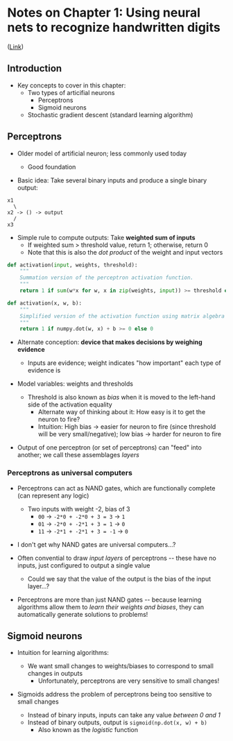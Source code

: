 # Notes on Chapter 1: Using neural nets to recognize handwritten digits

([Link](http://neuralnetworksanddeeplearning.com/chap1.html))

## Introduction

- Key concepts to cover in this chapter:
    - Two types of articifial neurons
        - Perceptrons
        - Sigmoid neurons
    - Stochastic gradient descent (standard learning algorithm)

## Perceptrons

- Older model of artificial neuron; less commonly used today
    - Good foundation

- Basic idea: Take several binary inputs and produce a single binary output:

```
x1
  \
x2 -> () -> output
  /
x3
```

- Simple rule to compute outputs: Take **weighted sum of inputs**
    - If weighted sum > threshold value, return 1; otherwise, return 0
    - Note that this is also the _dot product_ of the weight and input vectors

```python
def activation(input, weights, threshold):
    """
    Summation version of the perceptron activation function.
    """
    return 1 if sum(w*x for w, x in zip(weights, input)) >= threshold else 0

def activation(x, w, b):
    """
    Simplified version of the activation function using matrix algebra and bias.
    """
    return 1 if numpy.dot(w, x) + b >= 0 else 0
```

- Alternate conception: **device that makes decisions by weighing evidence**
    - Inputs are evidence; weight indicates "how important" each type of
      evidence is

- Model variables: weights and thresholds
    - Threshold is also known as _bias_ when it is moved to the left-hand side
      of the activation equality
        - Alternate way of thinking about it: How easy is it to get the neuron
          to fire?
        - Intuition: High bias -> easier for neuron to fire (since threshold
          will be very small/negative); low bias -> harder for neuron to fire

- Output of one perceptron (or set of perceptrons) can "feed" into another; we
  call these assemblages _layers_

### Perceptrons as universal computers

- Perceptrons can act as NAND gates, which are functionally complete (can
  represent any logic)
    - Two inputs with weight -2, bias of 3
        - `00` -> `-2*0 + -2*0 + 3 = 3` -> `1`
        - `01` -> `-2*0 + -2*1 + 3 = 1` -> `0`
        - `11` -> `-2*1 + -2*1 + 3 = -1` -> `0`

- I don't get why NAND gates are universal computers...?

- Often convential to draw _input layers_ of perceptrons -- these have no
  inputs, just configured to output a single value
    - Could we say that the value of the output is the bias of the input layer...?

- Perceptrons are more than just NAND gates -- because learning algorithms allow
  them to _learn their weights and biases_, they can automatically generate
  solutions to problems!

## Sigmoid neurons

- Intuition for learning algorithms:
    - We want small changes to weights/biases to correspond to small changes in
      outputs
        - Unfortunately, perceptrons are very sensitive to small changes!

- Sigmoids address the problem of perceptrons being too sensitive to small
  changes
    - Instead of binary inputs, inputs can take any value _between 0 and 1_
    - Instead of binary outputs, output is `sigmoid(np.dot(x, w) + b)`
        - Also known as the _logistic_ function


